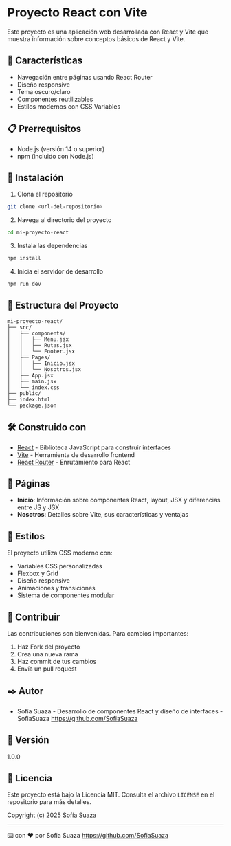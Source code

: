 # Proyecto React con Vite

Este proyecto es una aplicación web desarrollada con React y Vite que muestra información sobre conceptos básicos de React y Vite.

## 🚀 Características

- Navegación entre páginas usando React Router
- Diseño responsive
- Tema oscuro/claro
- Componentes reutilizables
- Estilos modernos con CSS Variables

## 📋 Prerrequisitos

- Node.js (versión 14 o superior)
- npm (incluido con Node.js)

## 🔧 Instalación

1. Clona el repositorio
```bash
git clone <url-del-repositorio>
```

2. Navega al directorio del proyecto
```bash
cd mi-proyecto-react
```

3. Instala las dependencias
```bash
npm install
```

4. Inicia el servidor de desarrollo
```bash
npm run dev
```

## 📁 Estructura del Proyecto

```
mi-proyecto-react/
├── src/
│   ├── components/
│   │   ├── Menu.jsx
│   │   ├── Rutas.jsx
│   │   └── Footer.jsx
│   ├── Pages/
│   │   ├── Inicio.jsx
│   │   └── Nosotros.jsx
│   ├── App.jsx
│   ├── main.jsx
│   └── index.css
├── public/
├── index.html
└── package.json
```

## 🛠️ Construido con

- [React](https://reactjs.org/) - Biblioteca JavaScript para construir interfaces
- [Vite](https://vitejs.dev/) - Herramienta de desarrollo frontend
- [React Router](https://reactrouter.com/) - Enrutamiento para React

## 📄 Páginas

- **Inicio**: Información sobre componentes React, layout, JSX y diferencias entre JS y JSX
- **Nosotros**: Detalles sobre Vite, sus características y ventajas

## 🎨 Estilos

El proyecto utiliza CSS moderno con:
- Variables CSS personalizadas
- Flexbox y Grid
- Diseño responsive
- Animaciones y transiciones
- Sistema de componentes modular

## 🤝 Contribuir

Las contribuciones son bienvenidas. Para cambios importantes:

1. Haz Fork del proyecto
2. Crea una nueva rama
3. Haz commit de tus cambios
4. Envía un pull request

## ✒️ Autor

* Sofía Suaza - Desarrollo de componentes React y diseño de interfaces - SofiaSuaza https://github.com/SofiaSuaza

## 📌 Versión

1.0.0

## 📄 Licencia

Este proyecto está bajo la Licencia MIT. Consulta el archivo `LICENSE` en el repositorio para más detalles.

Copyright (c) 2025 Sofía Suaza

---
⌨️ con ❤️ por Sofia Suaza https://github.com/SofiaSuaza
